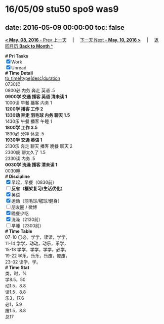 # 16/05/09 stu50 spo9 was9

date: 2016-05-09 00:00:00
toc: false
---
[**< May. 08, 2016** - Prev 上一天](/lifelogs/2016/05/d08.md) &nbsp; &nbsp; | &nbsp; &nbsp; [下一天 Next - **May. 10, 2016 >**](/lifelogs/2016/05/d10.md) &nbsp; &nbsp; |  &nbsp; &nbsp; [返回月历 **Back to Month ^**](/lifelogs/2016/05/index.md)
<br/><div><b># Pri Tasks</b></div><div><input checked="true" type="checkbox"/>Work</div><div><input checked="true" type="checkbox"/>Unread</div><div><b># Time Detail</b></div><div><u>to_time|type|desc|duration</u></div><div>0730起</div><div>0800必 内务 奔走 英语 .5</div><div><b>0900学 交通 播客 英语 清未读 1</b></div><div>1000读 早餐 播客 内务 1</div><div><b>1200学 播客 工作 2</b></div><div><b>1330动 奔走 羽毛球 内务 聊天 1.5</b></div><div>1430乐 午餐 播客 午睡 1</div><div><b>1800学 工作 3.5</b></div><div>1830必 分神 休息 .5</div><div><b>1930学 交通 英语 1</b></div><div>2130乐 奔走 聊天 播客 晚餐 聊天 2</div><div>2300废 聊太久了 1.5</div><div>2330读 内务 .5</div><div><b>0030学 洗澡 播客 清未读 1</b></div><div>0030睡</div><div><b># Discipline</b></div><div><input checked="true" type="checkbox"/>早起，早餐（0830前）</div><div><b><input type="checkbox"/></b><b>反省（框架复习/生活优化）</b></div><div><input checked="true" type="checkbox"/>英语</div><div><input checked="true" type="checkbox"/>运动（羽毛球/毽球/健身）</div><div><input type="checkbox"/>朋友圈 / 微博</div><div><input checked="true" type="checkbox"/>晚餐少吃</div><div><input checked="true" type="checkbox"/>洗澡（2130前）</div><div><input type="checkbox"/>早睡（2300前）</div><div><b># Time Table</b></div><div>07-10 〇必，学学，读读，学学，</div><div>11-14 学学，动动，动乐，乐学，</div><div>15-18 学学，学学，学学，必学，</div><div>19-22 学乐，乐乐，乐废，废废，</div><div>23-02 读学，学。</div><div><b># Time Stat</b></div><div>类，时，%</div><div>学8.5，50</div><div>动1.5，8.8</div><div>读1.5，8.8</div><div>乐3，17.6</div><div>必1，5.9</div><div>废1.5，8.8</div><div>总17</div>
